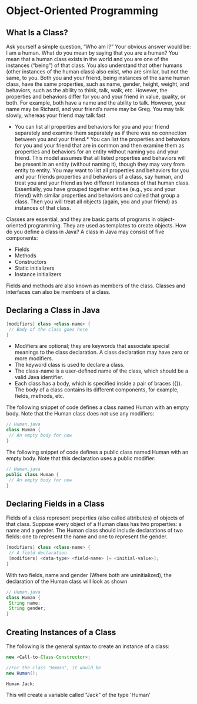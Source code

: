 # Object-Oriented Programming

## What Is a Class?

Ask yourself a simple question, “Who am I?” Your obvious answer would be: I am a human. What do you mean by saying that you are a human? You mean that a human class exists in the world and you are one of the instances (“being”) of that class. You also understand that other humans (other instances of the human class) also exist, who are similar, but not the same, to you. Both you and your friend, being instances of the same human class, have the same properties, such as name, gender, height, weight, and behaviors, such as the ability to think, talk, walk, etc. However, the properties and behaviors differ for you and your friend in value, quality, or both. For example, both have a name and the ability to talk. However, your name may be Richard, and your friend’s name may be Greg. You may talk slowly, whereas your friend may talk fast

* You can list all properties and behaviors for you and your friend separately and examine them separately as if there was no connection between you and your friend.* You can list the properties and behaviors for you and your friend that are in common and then examine them as properties and behaviors for an entity without naming you and your friend. This model assumes that all listed properties and behaviors will be present in an entity (without naming it), though they may vary from entity to entity. You may want to list all properties and behaviors for you and your friends properties and behaviors of a class, say human, and treat you and your friend as two different instances of that human class. Essentially, you have grouped together entities (e.g., you and your friend) with similar properties and behaviors and called that group a class. Then you will treat all objects (again, you and your friend) as instances of that class.

Classes are essential, and they are basic parts of programs in object-oriented programming. They are used as templates to create objects. How do you define a class in Java? A class in Java may consist of five components:

* Fields
* Methods
* Constructors
* Static initializers
* Instance initializers

Fields and methods are also known as members of the class. Classes and interfaces can also be members of a class.

## Declaring a Class in Java

```Java
[modifiers] class <class-name> {
 // Body of the class goes here
}
```

* Modifiers are optional; they are keywords that associate special meanings to the 
class declaration. A class declaration may have zero or more modifiers.
* The keyword class is used to declare a class.
* The class-name is a user-defined name of the class, which should be a valid Java identifier.
* Each class has a body, which is specified inside a pair of braces ({}). The body of a 
class contains its different components, for example, fields, methods, etc.

The following snippet of code defines a class named Human with an empty body. Note that the Human
class does not use any modifiers:

```Java
// Human.java
class Human {
 // An empty body for now
}
```

The following snippet of code defines a public class named Human with an empty body. Note that this 
declaration uses a public modifier:

```Java
// Human.java
public class Human {
 // An empty body for now
}
```

## Declaring Fields in a Class

Fields of a class represent properties (also called attributes) of objects of that class. Suppose every object of a Human class has two properties: a name and a gender. The Human class should include declarations of two fields: one to represent the name and one to represent the gender.

```Java
[modifiers] class <class-name> {
 // A field declaration
 [modifiers] <data-type> <field-name> [= <initial-value>];
}
```

With two fields, name and gender (Where both are uninitialized), the declaration of the Human class will look as shown

```Java
// Human.java
class Human {
 String name;
 String gender;
}
```

## Creating Instances of a Class

The following is the general syntax to create an instance of a class:

```Java 
new <Call-to-Class-Constructor>;

//For the class "Human", it would be 
new Human();
```

```Java
Human Jack;
```
This will create a variable called "Jack" of the type 'Human'